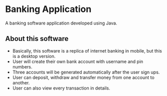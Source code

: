 <h1>Banking Application</h1>
<p>A banking software application developed using Java.</p>

<h2>About this software</h2>
<ul>
  <li>Basically, this software is a replica of internet banking in mobile, but this is a desktop version.</li>
  <li>User will create their own bank account with username and pin numbers.</li>
  <li>Three accounts will be generated automatically after the user sign ups.</li>
  <li>User can deposit, withdraw and transfer money from one account to another.</li>
  <li>User can also view every transaction in details.</li>
</ul>

